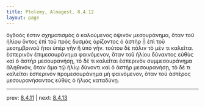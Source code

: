 ```yaml
---
title: Ptolemy, Almagest, 8.4.12
layout: page
---
```


ὄγδοός ἐστιν σχηματισμὸς ὁ καλούμενος ὀψινὸν μεσουράνημα, ὅταν τοῦ ἡλίου ὄντος ἐπὶ τοῦ πρὸς δυσμὰς ὁρίζοντος ὁ ἀστὴρ ᾖ ἐπὶ τοῦ μεσημβρινοῦ ἤτοι ὑπὲρ γῆν ἢ ὑπὸ γῆν. τούτου δὲ πάλιν τὸ μέν τι καλεῖται ἑσπερινὸν ἐπιμεσουράνημα φαινόμενον, ὅταν τοῦ ἡλίου δύναντος εὐθὺς καὶ ὁ ἀστὴρ μεσουρανήσῃ, τὸ δέ τι καλεῖται ἑσπερινὸν συμμεσουράνημα ἀληθινόν, ὅταν ἅμα τῷ ἡλίῳ δύνοντι καὶ ὁ ἀστὴρ μεσουρανήσῃ, τὸ δέ τι καλεῖται ἑσπερινὸν προμεσουράνημα μὴ φαινόμενον, ὅταν τοῦ ἀστέρος μεσουρανήσαντος εὐθὺς ὁ ἥλιος καταδύνῃ. 

---

prev: [8.4.11](../8.4.11/) | next: [8.4.13](../8.4.13/)

